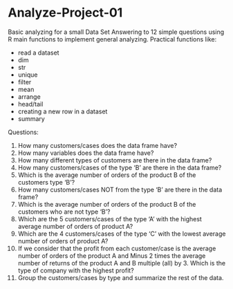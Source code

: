 # Analyze-Project-01
Basic analyzing for a small Data Set 
Answering to 12 simple questions using R main functions to implement general analyzing. 
Practical functions like:
- read a dataset
- dim
- str
- unique
- filter
- mean
- arrange
- head/tail
- creating a new row in a dataset
- summary 

Questions: 
1. How many customers/cases does the data frame have?
2. How many variables does the data frame have?
3. How many different types of customers are there in the data frame?
4. How many customers/cases of the type ‘B’ are there in the data frame?
5. Which is the average number of orders of the product B of the customers type ‘B’?
6. How many customers/cases NOT from the type ‘B’ are there in the data frame?
7. Which is the average number of orders of the product B of the customers who are not type ‘B’?
8. Which are the 5 customers/cases of the type ‘A’ with the highest average number of orders of product A?
9. Which are the 4 customers/cases of the type ‘C’ with the lowest average number of orders of product A?
10. If we consider that the profit from each customer/case is the average number of orders of the product A and Minus 2 times the average number of returns of the product A and B multiple (all) by 3. Which is the type of company with the highest profit?
11. Group the customers/cases by type and summarize the rest of the data.
